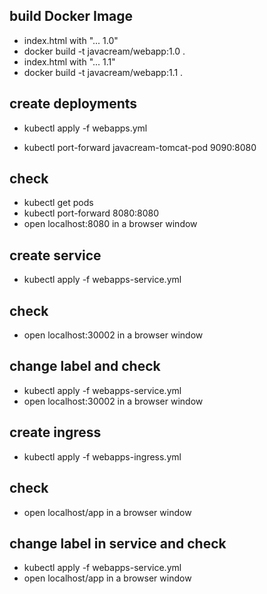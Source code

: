 ## build Docker Image
* index.html with "... 1.0"
* docker build -t javacream/webapp:1.0 .
* index.html with "... 1.1"
* docker build -t javacream/webapp:1.1 .

## create deployments

* kubectl apply -f webapps.yml

* kubectl port-forward javacream-tomcat-pod 9090:8080

## check
* kubectl get pods
* kubectl port-forward <pod> 8080:8080
* open localhost:8080 in a browser window

## create service

* kubectl apply -f webapps-service.yml

## check
* open localhost:30002 in a browser window

## change label and check 
* kubectl apply -f webapps-service.yml
* open localhost:30002 in a browser window

## create ingress
* kubectl apply -f webapps-ingress.yml

## check
* open localhost/app in a browser window

## change label in service and check 
* kubectl apply -f webapps-service.yml
* open localhost/app in a browser window
